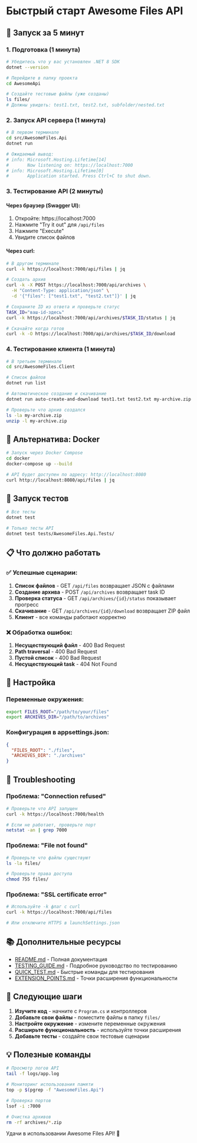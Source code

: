 # Быстрый старт Awesome Files API

## 🚀 Запуск за 5 минут

### 1. Подготовка (1 минута)

```bash
# Убедитесь что у вас установлен .NET 8 SDK
dotnet --version

# Перейдите в папку проекта
cd AwesomeApi

# Создайте тестовые файлы (уже созданы)
ls files/
# Должны увидеть: test1.txt, test2.txt, subfolder/nested.txt
```

### 2. Запуск API сервера (1 минута)

```bash
# В первом терминале
cd src/AwesomeFiles.Api
dotnet run

# Ожидаемый вывод:
# info: Microsoft.Hosting.Lifetime[14]
#       Now listening on: https://localhost:7000
# info: Microsoft.Hosting.Lifetime[0]
#       Application started. Press Ctrl+C to shut down.
```

### 3. Тестирование API (2 минуты)

#### Через браузер (Swagger UI):
1. Откройте: https://localhost:7000
2. Нажмите "Try it out" для `/api/files`
3. Нажмите "Execute"
4. Увидите список файлов

#### Через curl:
```bash
# В другом терминале
curl -k https://localhost:7000/api/files | jq

# Создать архив
curl -k -X POST https://localhost:7000/api/archives \
  -H "Content-Type: application/json" \
  -d '{"files": ["test1.txt", "test2.txt"]}' | jq

# Сохраните ID из ответа и проверьте статус
TASK_ID="ваш-id-здесь"
curl -k https://localhost:7000/api/archives/$TASK_ID/status | jq

# Скачайте когда готов
curl -k -O https://localhost:7000/api/archives/$TASK_ID/download
```

### 4. Тестирование клиента (1 минута)

```bash
# В третьем терминале
cd src/AwesomeFiles.Client

# Список файлов
dotnet run list

# Автоматическое создание и скачивание
dotnet run auto-create-and-download test1.txt test2.txt my-archive.zip

# Проверьте что архив создался
ls -la my-archive.zip
unzip -l my-archive.zip
```

## 🐳 Альтернатива: Docker

```bash
# Запуск через Docker Compose
cd docker
docker-compose up --build

# API будет доступен по адресу: http://localhost:8080
curl http://localhost:8080/api/files | jq
```

## 🧪 Запуск тестов

```bash
# Все тесты
dotnet test

# Только тесты API
dotnet test tests/AwesomeFiles.Api.Tests/
```

## 📋 Что должно работать

### ✅ Успешные сценарии:
1. **Список файлов** - GET `/api/files` возвращает JSON с файлами
2. **Создание архива** - POST `/api/archives` возвращает task ID
3. **Проверка статуса** - GET `/api/archives/{id}/status` показывает прогресс
4. **Скачивание** - GET `/api/archives/{id}/download` возвращает ZIP файл
5. **Клиент** - все команды работают корректно

### ❌ Обработка ошибок:
1. **Несуществующий файл** - 400 Bad Request
2. **Path traversal** - 400 Bad Request  
3. **Пустой список** - 400 Bad Request
4. **Несуществующий task** - 404 Not Found

## 🔧 Настройка

### Переменные окружения:
```bash
export FILES_ROOT="/path/to/your/files"
export ARCHIVES_DIR="/path/to/archives"
```

### Конфигурация в appsettings.json:
```json
{
  "FILES_ROOT": "./files",
  "ARCHIVES_DIR": "./archives"
}
```

## 🐛 Troubleshooting

### Проблема: "Connection refused"
```bash
# Проверьте что API запущен
curl -k https://localhost:7000/health

# Если не работает, проверьте порт
netstat -an | grep 7000
```

### Проблема: "File not found"
```bash
# Проверьте что файлы существуют
ls -la files/

# Проверьте права доступа
chmod 755 files/
```

### Проблема: "SSL certificate error"
```bash
# Используйте -k флаг с curl
curl -k https://localhost:7000/api/files

# Или отключите HTTPS в launchSettings.json
```

## 📚 Дополнительные ресурсы

- [README.md](README.md) - Полная документация
- [TESTING_GUIDE.md](TESTING_GUIDE.md) - Подробное руководство по тестированию
- [QUICK_TEST.md](QUICK_TEST.md) - Быстрые команды для тестирования
- [EXTENSION_POINTS.md](EXTENSION_POINTS.md) - Точки расширения функциональности

## 🎯 Следующие шаги

1. **Изучите код** - начните с `Program.cs` и контроллеров
2. **Добавьте свои файлы** - поместите файлы в папку `files/`
3. **Настройте окружение** - измените переменные окружения
4. **Расширьте функциональность** - используйте точки расширения
5. **Добавьте тесты** - создайте свои тестовые сценарии

## 💡 Полезные команды

```bash
# Просмотр логов API
tail -f logs/app.log

# Мониторинг использования памяти
top -p $(pgrep -f "AwesomeFiles.Api")

# Проверка портов
lsof -i :7000

# Очистка архивов
rm -rf archives/*.zip
```

Удачи в использовании Awesome Files API! 🚀
